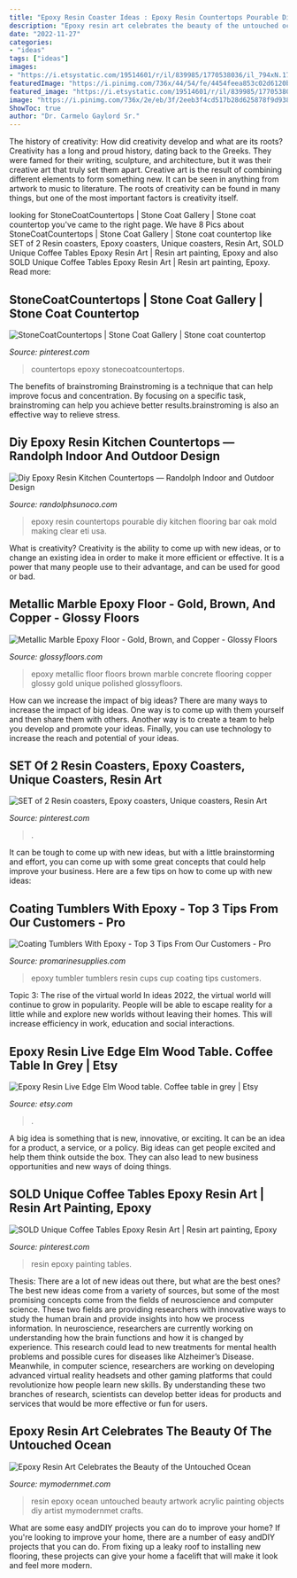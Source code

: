 ```yaml
---
title: "Epoxy Resin Coaster Ideas : Epoxy Resin Countertops Pourable Diy Kitchen Flooring Bar Oak Mold Making Clear Eti Usa"
description: "Epoxy resin art celebrates the beauty of the untouched ocean"
date: "2022-11-27"
categories:
- "ideas"
tags: ["ideas"]
images:
- "https://i.etsystatic.com/19514601/r/il/839985/1770538036/il_794xN.1770538036_fvr7.jpg"
featuredImage: "https://i.pinimg.com/736x/44/54/fe/4454feea853c02d6120b47019d82146e.jpg"
featured_image: "https://i.etsystatic.com/19514601/r/il/839985/1770538036/il_794xN.1770538036_fvr7.jpg"
image: "https://i.pinimg.com/736x/2e/eb/3f/2eeb3f4cd517b28d625878f9d93864b0.jpg"
ShowToc: true
author: "Dr. Carmelo Gaylord Sr."
---
```



The history of creativity: How did creativity develop and what are its roots?
Creativity has a long and proud history, dating back to the Greeks. They were famed for their writing, sculpture, and architecture, but it was their creative art that truly set them apart. Creative art is the result of combining different elements to form something new. It can be seen in anything from artwork to music to literature. The roots of creativity can be found in many things, but one of the most important factors is creativity itself.

	

		
looking for StoneCoatCountertops | Stone Coat Gallery | Stone coat countertop you've came to the right page. We have 8 Pics about StoneCoatCountertops | Stone Coat Gallery | Stone coat countertop like SET of 2 Resin coasters, Epoxy coasters, Unique coasters, Resin Art, SOLD Unique Coffee Tables Epoxy Resin Art | Resin art painting, Epoxy and also SOLD Unique Coffee Tables Epoxy Resin Art | Resin art painting, Epoxy. Read more:
		
    
## StoneCoatCountertops | Stone Coat Gallery | Stone Coat Countertop

<img loading=lazy src="https://i.pinimg.com/736x/2e/eb/3f/2eeb3f4cd517b28d625878f9d93864b0.jpg" onerror="this.onerror=null;this.src='https://tse3.mm.bing.net/th?id=OIP.S0srjYo1p4kOr0SLFGgfCAHaFj&amp;pid=15.1';" alt="StoneCoatCountertops | Stone Coat Gallery | Stone coat countertop">

_Source: pinterest.com_

>countertops epoxy stonecoatcountertops. 

	

The benefits of brainstroming
Brainstroming is a technique that can help improve focus and concentration. By focusing on a specific task, brainstroming can help you achieve better results.brainstroming is also an effective way to relieve stress.

    
## Diy Epoxy Resin Kitchen Countertops — Randolph Indoor And Outdoor Design

<img loading=lazy src="https://www.randolphsunoco.com/wp-content/uploads/2018/12/pourable-epoxy-resin-countertops.jpg" onerror="this.onerror=null;this.src='https://tse3.mm.bing.net/th?id=OIP.XyrfnTNNchUmPGitzhrP7wHaFj&amp;pid=15.1';" alt="Diy Epoxy Resin Kitchen Countertops — Randolph Indoor and Outdoor Design">

_Source: randolphsunoco.com_

>epoxy resin countertops pourable diy kitchen flooring bar oak mold making clear eti usa. 

	

What is creativity?
Creativity is the ability to come up with new ideas, or to change an existing idea in order to make it more efficient or effective. It is a power that many people use to their advantage, and can be used for good or bad.

    
## Metallic Marble Epoxy Floor - Gold, Brown, And Copper - Glossy Floors

<img loading=lazy src="https://www.glossyfloors.com/wp-content/uploads/2019/11/Metallic-Epoxy-Floor-12-scaled.jpg" onerror="this.onerror=null;this.src='https://tse2.mm.bing.net/th?id=OIP.gdBN4ly15__g0e-nWIkYlQHaFj&amp;pid=15.1';" alt="Metallic Marble Epoxy Floor - Gold, Brown, and Copper - Glossy Floors">

_Source: glossyfloors.com_

>epoxy metallic floor floors brown marble concrete flooring copper glossy gold unique polished glossyfloors. 

	

How can we increase the impact of big ideas?
There are many ways to increase the impact of big ideas. One way is to come up with them yourself and then share them with others. Another way is to create a team to help you develop and promote your ideas. Finally, you can use technology to increase the reach and potential of your ideas.

    
## SET Of 2 Resin Coasters, Epoxy Coasters, Unique Coasters, Resin Art

<img loading=lazy src="https://i.pinimg.com/736x/a6/a9/75/a6a9755c4154e2570d2d47a369d41a2e.jpg" onerror="this.onerror=null;this.src='https://tse1.mm.bing.net/th?id=OIP.xQvACUSfwvxbMjC_SWl1kQHaJ3&amp;pid=15.1';" alt="SET of 2 Resin coasters, Epoxy coasters, Unique coasters, Resin Art">

_Source: pinterest.com_

>. 

	

It can be tough to come up with new ideas, but with a little brainstorming and effort, you can come up with some great concepts that could help improve your business. Here are a few tips on how to come up with new ideas: 

    
## Coating Tumblers With Epoxy - Top 3 Tips From Our Customers - Pro

<img loading=lazy src="https://cdn.shopify.com/s/files/1/2509/7734/articles/Screen_Shot_2018-03-12_at_8.08.04_AM_ee108cdd-7e53-499a-b535-3765c258bd61_1024x1024.png?v=1563641688" onerror="this.onerror=null;this.src='https://tse4.mm.bing.net/th?id=OIP.Vr3CyLhl5JT39PI236OregHaHc&amp;pid=15.1';" alt="Coating Tumblers With Epoxy - Top 3 Tips From Our Customers - Pro">

_Source: promarinesupplies.com_

>epoxy tumbler tumblers resin cups cup coating tips customers. 

	

Topic 3: The rise of the virtual world
In ideas 2022, the virtual world will continue to grow in popularity. People will be able to escape reality for a little while and explore new worlds without leaving their homes. This will increase efficiency in work, education and social interactions.

    
## Epoxy Resin Live Edge Elm Wood Table. Coffee Table In Grey | Etsy

<img loading=lazy src="https://i.etsystatic.com/19514601/r/il/839985/1770538036/il_794xN.1770538036_fvr7.jpg" onerror="this.onerror=null;this.src='https://tse2.mm.bing.net/th?id=OIP.V-07UeCUKRh8SOK_Sf7W2AHaJ4&amp;pid=15.1';" alt="Epoxy Resin Live Edge Elm Wood table. Coffee table in grey | Etsy">

_Source: etsy.com_

>. 

	

A big idea is something that is new, innovative, or exciting. It can be an idea for a product, a service, or a policy. Big ideas can get people excited and help them think outside the box. They can also lead to new business opportunities and new ways of doing things.

    
## SOLD Unique Coffee Tables Epoxy Resin Art | Resin Art Painting, Epoxy

<img loading=lazy src="https://i.pinimg.com/736x/44/54/fe/4454feea853c02d6120b47019d82146e.jpg" onerror="this.onerror=null;this.src='https://tse1.mm.bing.net/th?id=OIP.dbAZxJpoLtJY6a37J5ZzJgHaJ4&amp;pid=15.1';" alt="SOLD Unique Coffee Tables Epoxy Resin Art | Resin art painting, Epoxy">

_Source: pinterest.com_

>resin epoxy painting tables. 

	

Thesis: There are a lot of new ideas out there, but what are the best ones?
The best new ideas come from a variety of sources, but some of the most promising concepts come from the fields of neuroscience and computer science. These two fields are providing researchers with innovative ways to study the human brain and provide insights into how we process information. In neuroscience, researchers are currently working on understanding how the brain functions and how it is changed by experience. This research could lead to new treatments for mental health problems and possible cures for diseases like Alzheimer’s Disease. Meanwhile, in computer science, researchers are working on developing advanced virtual reality headsets and other gaming platforms that could revolutionize how people learn new skills. By understanding these two branches of research, scientists can develop better ideas for products and services that would be more effective or fun for users.

    
## Epoxy Resin Art Celebrates The Beauty Of The Untouched Ocean

<img loading=lazy src="https://mymodernmet.com/wp/wp-content/uploads/2018/07/marie-antuanelle-resin-art-2.jpg" onerror="this.onerror=null;this.src='https://tse4.mm.bing.net/th?id=OIP.pDWfBg5sfDhuu9NvrOoCgQHaJ4&amp;pid=15.1';" alt="Epoxy Resin Art Celebrates the Beauty of the Untouched Ocean">

_Source: mymodernmet.com_

>resin epoxy ocean untouched beauty artwork acrylic painting objects diy artist mymodernmet crafts. 

	

What are some easy andDIY projects you can do to improve your home?
If you're looking to improve your home, there are a number of easy andDIY projects that you can do. From fixing up a leaky roof to installing new flooring, these projects can give your home a facelift that will make it look and feel more modern.

